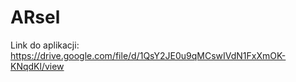 # ARsel



Link do aplikacji:
https://drive.google.com/file/d/1QsY2JE0u9qMCswIVdN1FxXmOK-KNqdKl/view
